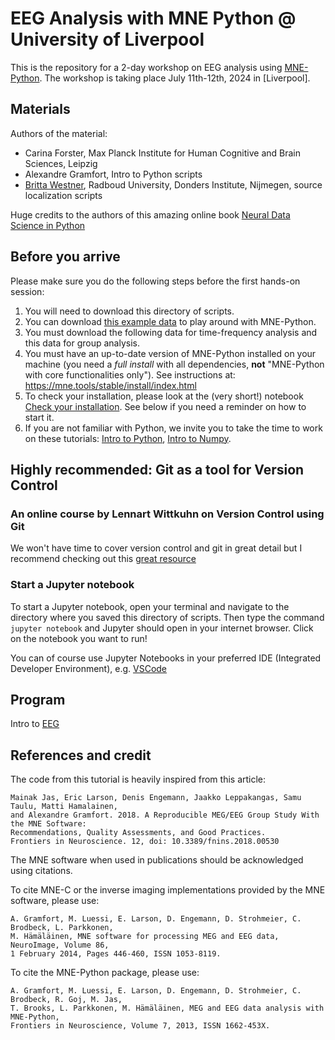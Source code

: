 # EEG Analysis with MNE Python @ University of Liverpool

This is the repository for a 2-day workshop on EEG analysis using [MNE-Python](https://github.com/mne-tools/mne-python).
The workshop is taking place July 11th-12th, 2024 in [Liverpool].


## Materials

Authors of the material:

- Carina Forster, Max Planck Institute for Human Cognitive and Brain Sciences, Leipzig
- Alexandre Gramfort, Intro to Python scripts
- [Britta Westner](https://britta-wstnr.github.io/posts/about/), Radboud University, Donders Institute, Nijmegen, source localization scripts

Huge credits to the authors of this amazing online book [Neural Data Science in Python](https://neuraldatascience.io/intro.html)

## Before you arrive

Please make sure you do the following steps before the first hands-on session:

1. You will need to download this directory of scripts.
2. You can download [this example data](https://drive.google.com/file/d/1etefiAIRG6CMBeU91Fu2CTqM5KT9Ng_Z/view?usp=sharing) to play around with MNE-Python.
3. You must download the following data for time-frequency analysis and this data for group analysis.
4. You must have an up-to-date version of MNE-Python installed on your machine (you need a *full install* with all dependencies, **not** "MNE-Python with core functionalities only"). See instructions at: https://mne.tools/stable/install/index.html
5. To check your installation, please look at the (very short!) notebook [Check your installation](Installation_check.ipynb). See below if you need a reminder on how to start it.
6. If you are not familiar with Python, we invite you to take the time to work on these tutorials:
[Intro to Python](intro_to_python/0a-Intro_Python.ipynb), [Intro to Numpy](intro_to_python/0b-Intro_Numpy.ipynb).

## Highly recommended: Git as a tool for Version Control
### An online course by Lennart Wittkuhn on Version Control using Git
We won't have time to cover version control and git in great detail but I recommend checking out this [great resource](https://lennartwittkuhn.com/version-control-course-mpib-2024/)


### Start a Jupyter notebook

To start a Jupyter notebook, open your terminal and navigate to the directory where you saved this directory of scripts.
Then type the command `jupyter notebook` and Jupyter should open in your internet browser.
Click on the notebook you want to run!

You can of course use Jupyter Notebooks in your preferred IDE (Integrated Developer Environment), e.g.
[VSCode](https://code.visualstudio.com/docs/datascience/jupyter-notebooks)

## Program

Intro to [EEG](https://docs.google.com/presentation/d/1rzpTC_sevdU2HvpLugRJqtd6uTertPP9ILGmGP8DCr8/edit?usp=sharing)

## References and credit

The code from this tutorial is heavily inspired from this article:

	Mainak Jas, Eric Larson, Denis Engemann, Jaakko Leppakangas, Samu Taulu, Matti Hamalainen,
	and Alexandre Gramfort. 2018. A Reproducible MEG/EEG Group Study With the MNE Software:
	Recommendations, Quality Assessments, and Good Practices.
	Frontiers in Neuroscience. 12, doi: 10.3389/fnins.2018.00530

The MNE software when used in publications should be acknowledged using citations.

To cite MNE-C or the inverse imaging implementations provided by the MNE software, please use:

	A. Gramfort, M. Luessi, E. Larson, D. Engemann, D. Strohmeier, C. Brodbeck, L. Parkkonen,
	M. Hämäläinen, MNE software for processing MEG and EEG data, NeuroImage, Volume 86,
	1 February 2014, Pages 446-460, ISSN 1053-8119.

To cite the MNE-Python package, please use:

	A. Gramfort, M. Luessi, E. Larson, D. Engemann, D. Strohmeier, C. Brodbeck, R. Goj, M. Jas,
	T. Brooks, L. Parkkonen, M. Hämäläinen, MEG and EEG data analysis with MNE-Python,
	Frontiers in Neuroscience, Volume 7, 2013, ISSN 1662-453X.
